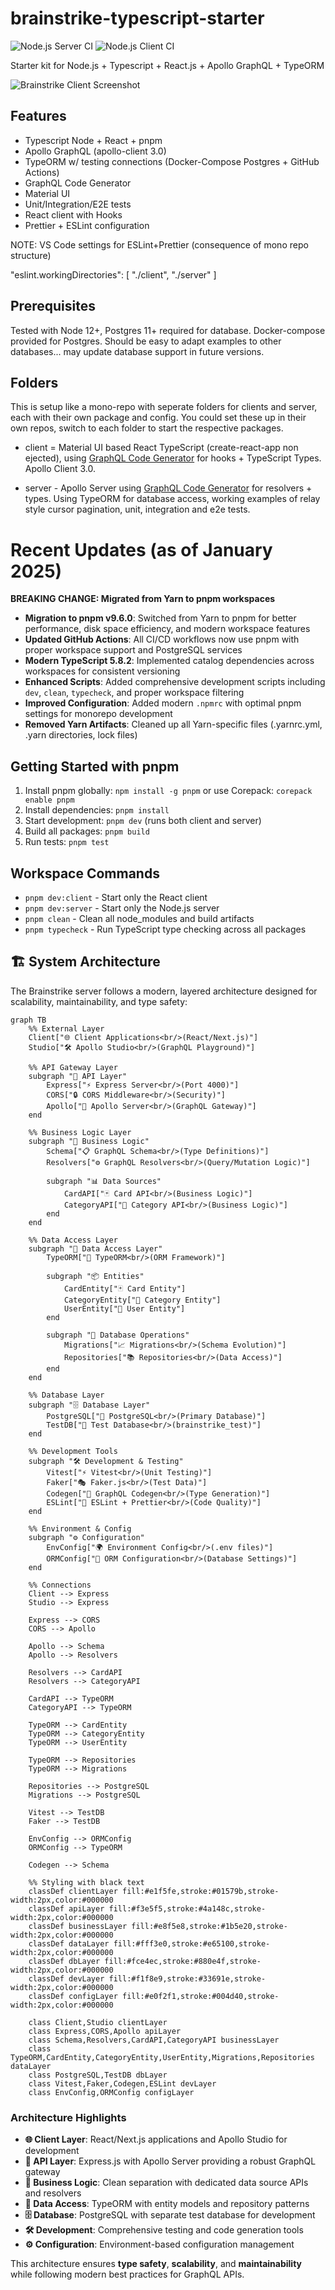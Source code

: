 # brainstrike-typescript-starter

![Node.js Server CI](https://github.com/seandearnaley/brainstrike-typescript-starter/actions/workflows/nodejs-server-test.yml/badge.svg)
![Node.js Client CI](https://github.com/seandearnaley/brainstrike-typescript-starter/actions/workflows/nodejs-client-test.yml/badge.svg)

Starter kit for Node.js + Typescript + React.js + Apollo GraphQL + TypeORM

![Brainstrike Client Screenshot](screenshot-client.png)

## Features

- Typescript Node + React + pnpm
- Apollo GraphQL (apollo-client 3.0)
- TypeORM w/ testing connections (Docker-Compose Postgres + GitHub Actions)
- GraphQL Code Generator
- Material UI
- Unit/Integration/E2E tests
- React client with Hooks
- Prettier + ESLint configuration

NOTE: VS Code settings for ESLint+Prettier (consequence of mono repo structure)

"eslint.workingDirectories": [ "./client", "./server" ]

## Prerequisites

Tested with Node 12+, Postgres 11+ required for database. Docker-compose provided for Postgres. Should be easy to adapt examples to other databases... may update database support in future versions.

## Folders

This is setup like a mono-repo with seperate folders for clients and server, each with their own package and config. You could set these up in their own repos, switch to each folder to start the respective packages.

- client = Material UI based React TypeScript (create-react-app non ejected), using [GraphQL Code Generator](https://github.com/dotansimha/graphql-code-generator) for hooks + TypeScript Types. Apollo Client 3.0.

- server - Apollo Server using [GraphQL Code Generator](https://github.com/dotansimha/graphql-code-generator) for resolvers + types. Using TypeORM for database access, working examples of relay style cursor pagination, unit, integration and e2e tests.

# Recent Updates (as of January 2025)

**BREAKING CHANGE: Migrated from Yarn to pnpm workspaces**

- **Migration to pnpm v9.6.0**: Switched from Yarn to pnpm for better performance, disk space efficiency, and modern workspace features
- **Updated GitHub Actions**: All CI/CD workflows now use pnpm with proper workspace support and PostgreSQL services
- **Modern TypeScript 5.8.2**: Implemented catalog dependencies across workspaces for consistent versioning
- **Enhanced Scripts**: Added comprehensive development scripts including `dev`, `clean`, `typecheck`, and proper workspace filtering
- **Improved Configuration**: Added modern `.npmrc` with optimal pnpm settings for monorepo development
- **Removed Yarn Artifacts**: Cleaned up all Yarn-specific files (.yarnrc.yml, .yarn directories, lock files)

## Getting Started with pnpm

1. Install pnpm globally: `npm install -g pnpm` or use Corepack: `corepack enable pnpm`
2. Install dependencies: `pnpm install`
3. Start development: `pnpm dev` (runs both client and server)
4. Build all packages: `pnpm build`
5. Run tests: `pnpm test`

## Workspace Commands

- `pnpm dev:client` - Start only the React client
- `pnpm dev:server` - Start only the Node.js server
- `pnpm clean` - Clean all node_modules and build artifacts
- `pnpm typecheck` - Run TypeScript type checking across all packages

## 🏗️ System Architecture

The Brainstrike server follows a modern, layered architecture designed for scalability, maintainability, and type safety:

```mermaid
graph TB
    %% External Layer
    Client["🌐 Client Applications<br/>(React/Next.js)"]
    Studio["🛠️ Apollo Studio<br/>(GraphQL Playground)"]

    %% API Gateway Layer
    subgraph "🚀 API Layer"
        Express["⚡ Express Server<br/>(Port 4000)"]
        CORS["🔒 CORS Middleware<br/>(Security)"]
        Apollo["🚀 Apollo Server<br/>(GraphQL Gateway)"]
    end

    %% Business Logic Layer
    subgraph "🧠 Business Logic"
        Schema["📋 GraphQL Schema<br/>(Type Definitions)"]
        Resolvers["⚙️ GraphQL Resolvers<br/>(Query/Mutation Logic)"]

        subgraph "📊 Data Sources"
            CardAPI["🃏 Card API<br/>(Business Logic)"]
            CategoryAPI["📁 Category API<br/>(Business Logic)"]
        end
    end

    %% Data Access Layer
    subgraph "💾 Data Access Layer"
        TypeORM["🔗 TypeORM<br/>(ORM Framework)"]

        subgraph "📦 Entities"
            CardEntity["🃏 Card Entity"]
            CategoryEntity["📁 Category Entity"]
            UserEntity["👤 User Entity"]
        end

        subgraph "🔄 Database Operations"
            Migrations["📈 Migrations<br/>(Schema Evolution)"]
            Repositories["📚 Repositories<br/>(Data Access)"]
        end
    end

    %% Database Layer
    subgraph "🗄️ Database Layer"
        PostgreSQL["🐘 PostgreSQL<br/>(Primary Database)"]
        TestDB["🧪 Test Database<br/>(brainstrike_test)"]
    end

    %% Development Tools
    subgraph "🛠️ Development & Testing"
        Vitest["⚡ Vitest<br/>(Unit Testing)"]
        Faker["🎭 Faker.js<br/>(Test Data)"]
        Codegen["🔧 GraphQL Codegen<br/>(Type Generation)"]
        ESLint["📏 ESLint + Prettier<br/>(Code Quality)"]
    end

    %% Environment & Config
    subgraph "⚙️ Configuration"
        EnvConfig["🌍 Environment Config<br/>(.env files)"]
        ORMConfig["🔧 ORM Configuration<br/>(Database Settings)"]
    end

    %% Connections
    Client --> Express
    Studio --> Express

    Express --> CORS
    CORS --> Apollo

    Apollo --> Schema
    Apollo --> Resolvers

    Resolvers --> CardAPI
    Resolvers --> CategoryAPI

    CardAPI --> TypeORM
    CategoryAPI --> TypeORM

    TypeORM --> CardEntity
    TypeORM --> CategoryEntity
    TypeORM --> UserEntity

    TypeORM --> Repositories
    TypeORM --> Migrations

    Repositories --> PostgreSQL
    Migrations --> PostgreSQL

    Vitest --> TestDB
    Faker --> TestDB

    EnvConfig --> ORMConfig
    ORMConfig --> TypeORM

    Codegen --> Schema

    %% Styling with black text
    classDef clientLayer fill:#e1f5fe,stroke:#01579b,stroke-width:2px,color:#000000
    classDef apiLayer fill:#f3e5f5,stroke:#4a148c,stroke-width:2px,color:#000000
    classDef businessLayer fill:#e8f5e8,stroke:#1b5e20,stroke-width:2px,color:#000000
    classDef dataLayer fill:#fff3e0,stroke:#e65100,stroke-width:2px,color:#000000
    classDef dbLayer fill:#fce4ec,stroke:#880e4f,stroke-width:2px,color:#000000
    classDef devLayer fill:#f1f8e9,stroke:#33691e,stroke-width:2px,color:#000000
    classDef configLayer fill:#e0f2f1,stroke:#004d40,stroke-width:2px,color:#000000

    class Client,Studio clientLayer
    class Express,CORS,Apollo apiLayer
    class Schema,Resolvers,CardAPI,CategoryAPI businessLayer
    class TypeORM,CardEntity,CategoryEntity,UserEntity,Migrations,Repositories dataLayer
    class PostgreSQL,TestDB dbLayer
    class Vitest,Faker,Codegen,ESLint devLayer
    class EnvConfig,ORMConfig configLayer
```

### Architecture Highlights

- **🌐 Client Layer**: React/Next.js applications and Apollo Studio for development
- **🚀 API Layer**: Express.js with Apollo Server providing a robust GraphQL gateway
- **🧠 Business Logic**: Clean separation with dedicated data source APIs and resolvers
- **💾 Data Access**: TypeORM with entity models and repository patterns
- **🗄️ Database**: PostgreSQL with separate test database for development
- **🛠️ Development**: Comprehensive testing and code generation tools
- **⚙️ Configuration**: Environment-based configuration management

This architecture ensures **type safety**, **scalability**, and **maintainability** while following modern best practices for GraphQL APIs.
